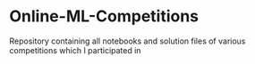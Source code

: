 # Online-ML-Competitions
Repository containing all notebooks and solution files of various competitions which I participated in
